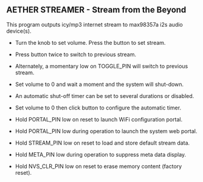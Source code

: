 ##
## AETHER STREAMER - Stream from the Beyond

This program outputs icy/mp3 internet stream to max98357a i2s audio device(s).
- Turn the knob to set volume. Press the button to set stream.
- Press button twice to switch to previous stream.
- Alternately, a momentary low on TOGGLE_PIN will switch to previous stream. 
- Set volume to 0 and wait a moment and the system will shut-down.
- An automatic shut-off timer can be set to several durations or disabled.
- Set volume to 0 then click button to configure the automatic timer.
  
- Hold PORTAL_PIN low on reset to launch WiFi configuration portal.
- Hold PORTAL_PIN low during operation to launch the system web portal.
- Hold STREAM_PIN low on reset to load and store default stream data.
- Hold META_PIN low during operation to suppress meta data display.
- Hold NVS_CLR_PIN low on reset to erase memory content (factory reset).

